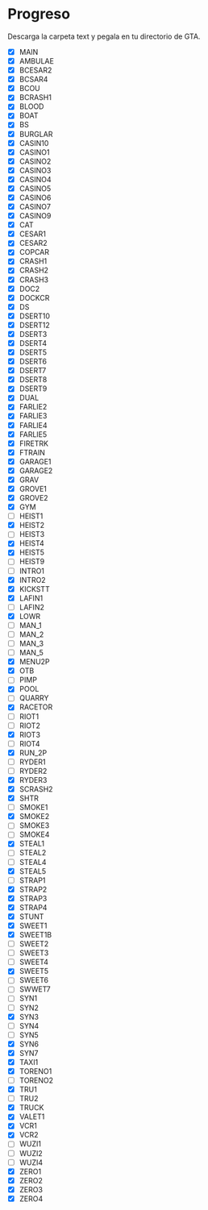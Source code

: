 # Progreso

Descarga la carpeta text y pegala en tu directorio de GTA.

- [x] MAIN
- [x] AMBULAE
- [x] BCESAR2
- [x] BCSAR4
- [x] BCOU
- [x] BCRASH1
- [x] BLOOD
- [x] BOAT
- [x] BS
- [x] BURGLAR
- [x] CASIN10
- [x] CASINO1
- [x] CASINO2
- [x] CASINO3
- [x] CASINO4
- [x] CASINO5
- [x] CASINO6
- [x] CASINO7
- [x] CASINO9
- [x] CAT
- [x] CESAR1
- [x] CESAR2
- [x] COPCAR
- [x] CRASH1
- [x] CRASH2
- [x] CRASH3
- [x] DOC2
- [x] DOCKCR
- [x] DS
- [x] DSERT10
- [x] DSERT12
- [x] DSERT3
- [x] DSERT4
- [x] DSERT5
- [x] DSERT6
- [x] DSERT7
- [x] DSERT8
- [x] DSERT9
- [x] DUAL
- [x] FARLIE2
- [X] FARLIE3
- [x] FARLIE4
- [x] FARLIE5
- [x] FIRETRK
- [x] FTRAIN
- [X] GARAGE1
- [x] GARAGE2
- [x] GRAV
- [X] GROVE1
- [x] GROVE2
- [x] GYM
- [ ] HEIST1
- [x] HEIST2
- [ ] HEIST3
- [x] HEIST4
- [x] HEIST5
- [ ] HEIST9
- [ ] INTRO1
- [X] INTRO2
- [x] KICKSTT
- [x] LAFIN1
- [ ] LAFIN2
- [x] LOWR
- [ ] MAN_1
- [ ] MAN_2
- [ ] MAN_3
- [ ] MAN_5
- [x] MENU2P
- [x] OTB
- [ ] PIMP
- [x] POOL
- [ ] QUARRY
- [x] RACETOR
- [ ] RIOT1
- [ ] RIOT2
- [x] RIOT3
- [ ] RIOT4
- [x] RUN_2P
- [ ] RYDER1
- [ ] RYDER2
- [x] RYDER3
- [x] SCRASH2
- [x] SHTR
- [ ] SMOKE1
- [x] SMOKE2
- [ ] SMOKE3
- [ ] SMOKE4
- [x] STEAL1
- [ ] STEAL2
- [ ] STEAL4
- [x] STEAL5
- [ ] STRAP1
- [x] STRAP2
- [x] STRAP3
- [x] STRAP4
- [x] STUNT
- [x] SWEET1
- [x] SWEET1B
- [ ] SWEET2
- [ ] SWEET3
- [ ] SWEET4
- [x] SWEET5
- [ ] SWEET6
- [ ] SWWET7
- [ ] SYN1
- [ ] SYN2
- [x] SYN3
- [ ] SYN4
- [ ] SYN5
- [x] SYN6
- [x] SYN7
- [x] TAXI1
- [x] TORENO1
- [ ] TORENO2
- [x] TRU1
- [ ] TRU2
- [x] TRUCK
- [x] VALET1
- [x] VCR1
- [x] VCR2
- [ ] WUZI1
- [ ] WUZI2
- [ ] WUZI4
- [x] ZERO1
- [x] ZERO2
- [x] ZERO3
- [x] ZERO4
